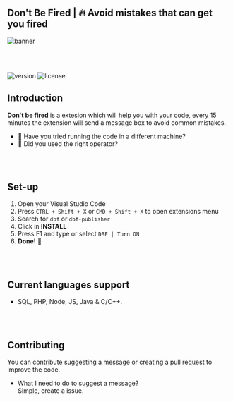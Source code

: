 ## Don't Be Fired | 🔥 Avoid mistakes that can get you fired

![banner](https://i.imgur.com/FS5DhxE.png)

<br><br>

![version](https://img.shields.io/badge/VERSION-0.0.6-brightgreen.svg?style=for-the-badge)
![license](https://img.shields.io/badge/LICENSE-MIT-blue.svg?style=for-the-badge)

## Introduction
**Don't be fired** is a extesion which will help you with your code, every 15 minutes the extension will send a message box to avoid common mistakes.

- 🤔 Have you tried running the code in a different machine?
- 🤔 Did you used the right operator?

<br><br>

## Set-up
1. Open your Visual Studio Code
2. Press `CTRL + Shift + X` or `CMD + Shift + X` to open extensions menu
3. Search for `dbf` or `dbf-publisher`
4. Click in **INSTALL**
5. Press F1 and type or select `DBF | Turn ON`
6. **Done!** 🥳

<br><br>

## Current languages support
- SQL, PHP, Node, JS, Java & C/C++.

<br><br>

## Contributing
You can contribute suggesting a message or creating a pull request to improve the code.<br>

- What I need to do to suggest a message? <br>
    Simple, create a issue.
